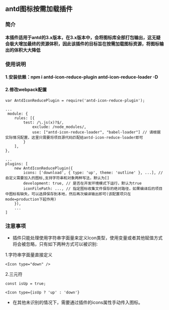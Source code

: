## antd图标按需加载插件

### 简介
#### 本插件适用于antd的3.x版本，在3.x版本中，会将图标库全部打包输出，这无疑会极大增加最终的资源体积，因此该插件的目标旨在按需加载图标资源，将图标输出的体积大大降低

### 使用说明
#### 1.安装依赖：npm i antd-icon-reduce-plugin antd-icon-reduce-loader -D
#### 2.修改webpack配置
```
var AntdIconReducePlugin = require('antd-icon-reduce-plugin');

...
 module: {
    rules: [{
        test: /\.js(x)?$/,
            exclude: /node_modules/,
            use: ["antd-icon-reduce-loader", "babel-loader"] // 请根据实际情况配置，这里只需要将项目源代码匹配给antd-icon-reduce-loader即可
        }
    ],
},

...
plugins: [
    new AntdIconReducePlugin({
        icons: ['download', { type: 'up', theme: 'outline' }, ...], // 自定义需要加入的图标,支持字符串和对象两种写法，默认为[]
    	development: true, // 是否在开发环境模式下运行，默认为true
        iconFilePath: ..., // 指定图标收集文件保存的绝对路径，如果编译后的项目中图标有缺失，可以选择保存到本地，然后再次编译输出即可(该配置项只在mode=production下起作用)
    }),
    ...
]
```

### 注意事项

* 插件只能处理使用字符串字面量来定义Icon类型，使用变量或者其他赋值方式将会被忽略，只有如下两种方式可以被识别:

1.字符串字面量直接定义
```
<Icon type="down" />
```
2.三元符
```
const isUp = true;

<Icon type={isUp ? 'up' : 'down'}

```

* 在其他未识别的情况下，需要通过插件的icons属性手动传入图标。



